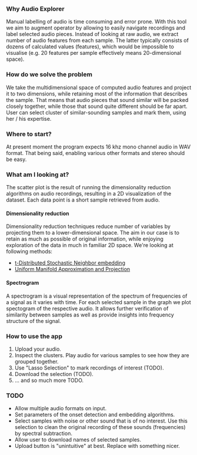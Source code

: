 ### Why Audio Explorer
Manual labelling of audio is time consuming and error prone. With this tool we aim to augment operator by allowing to easily navigate recordings and label selected audio pieces. Instead of looking at raw audio, we extract number of audio features from each sample. The latter typically consists of dozens of calculated values (features), which would be impossible to visualise (e.g. 20 features per sample effectively means 20-dimensional space). 

### How do we solve the problem
We take the multidimensional space of computed audio features and project it to two dimensions, while retaining most of the information that describes the sample. That means that audio pieces that sound similar will be packed closely together, while those that sound quite different should be far apart. User can select cluster of similar-sounding samples and mark them, using her / his expertise. 

### Where to start?
At present moment the program expects 16 khz mono channel audio in WAV format. That being said, enabling various other formats and stereo should be easy.

### What am I looking at?
The scatter plot is the result of running the dimensionality reduction algorithms on audio recordings, resulting in a 2D visualization of the dataset. Each data point is a short sample retrieved from audio. 


#### Dimensionality reduction
Dimensionality reduction techniques reduce number of variables by projecting them to a lower-dimensional space. The aim in our case is to retain as much as possible of original information, while enjoying exploration of the data in much in familiar 2D space. We're looking at following methods:
* [t-Distributed Stochastic Neighbor embedding](https://en.wikipedia.org/wiki/T-distributed_stochastic_neighbor_embedding)
* [Uniform Manifold Approximation and Projection](https://arxiv.org/pdf/1802.03426)


#### Spectrogram
A spectrogram is a visual representation of the spectrum of frequencies of a signal as it varies with time. For each selected sample in the graph we plot spectogram of the respective audio. It allows further verification of similarity between samples as well as provide insights into frequency structure of the signal.
 

### How to use the app
1. Upload your audio.
2. Inspect the clusters. Play audio for various samples to see how they are grouped together.
3. Use "Lasso Selection" to mark recordings of interest (TODO).
4. Download the selection (TODO).
5. ... and so much more TODO.

### TODO
* Allow multiple audio formats on input.
* Set parameters of the onset detection and embedding algorithms.
* Select samples with noise or other sound that is of no interest. Use this selection to clean the original recording of these sounds (frequencies) by spectral subtraction.
* Allow user to download names of selected samples.
* Upload button is "unintuitive" at best. Replace with something nicer.

 

